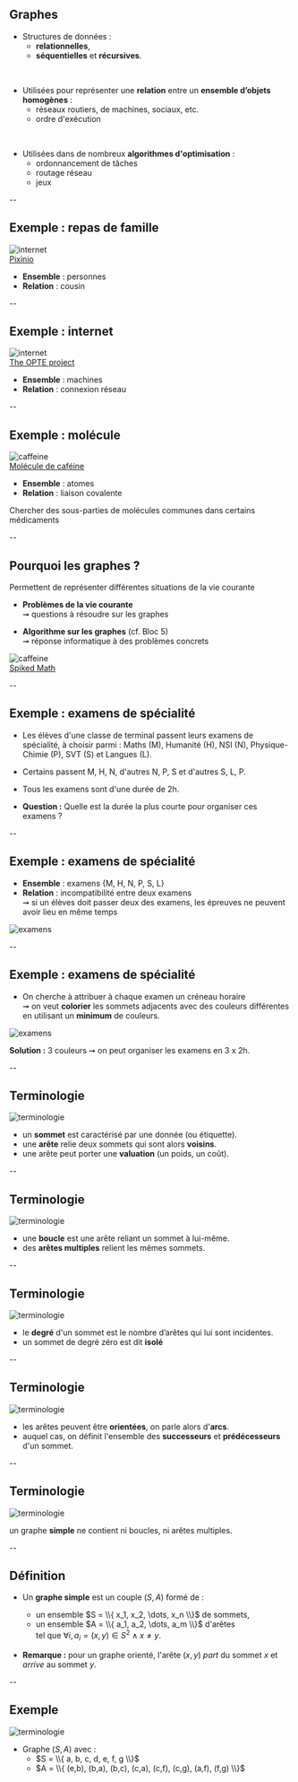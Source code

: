 ## Graphes

- Structures de données :
  - **relationnelles**,
  - **séquentielles** et **récursives**.

<br/>

- Utilisées pour représenter une **relation** entre un **ensemble d’objets homogènes** :
  - réseaux routiers, de machines, sociaux, etc.
  - ordre d'exécution

<!-- .element: class="fragment" -->

<br/>

- Utilisées dans de nombreux **algorithmes d'optimisation** :
  - ordonnancement de tâches
  - routage réseau
  - jeux

<!-- .element: class="fragment" -->

--

## Exemple : repas de famille


![internet](prog/images/graphes/repas.jpg)<!-- .element: class="stretch" style="max-width: 55%; margin:0 0 0 0" -->
<br/>
[Pixinio](https://pixnio.com/fr/gens-fr/foule-fr/personnes-profiter-a-repas-in-the-refectoire)<!-- .element: style="font-size: 0.4em;" -->

<!-- .element: style="line-height: 1;" -->

- **Ensemble** : personnes
- **Relation** : cousin

--

## Exemple : internet


![internet](prog/images/graphes/internet.svg)<!-- .element: class="stretch" style="max-width: 55%; margin:0 0 0 0" -->
<br/>
[The OPTE project](https://web.archive.org/web/20181228014321/http://www.opte.org/)<!-- .element: style="font-size: 0.4em;" -->

<!-- .element: style="line-height: 1;" -->

- **Ensemble** : machines
- **Relation** : connexion réseau

--

## Exemple : molécule

![caffeine](prog/images/graphes/caffeine.png)<!-- .element: class="stretch" style="max-width: 35%;" -->
<br/>
[Molécule de caféine](https://pixabay.com/fr/illustrations/caféine-molécule-café-stimulant-854454/)<!-- .element: style="font-size: 0.4em;" -->

<!-- .element: style="line-height: 1;" -->

- **Ensemble** : atomes
- **Relation** : liaison covalente

<aside class="notes">
Chercher des sous-parties de molécules communes dans certains médicaments
</aside>

--

## Pourquoi les graphes ?

Permettent de représenter différentes situations de la vie courante

- **Problèmes de la vie courante** <br/>&#x279E; questions à résoudre sur les graphes

<!-- .element: class="fragment" -->

- **Algorithme sur les graphes** (cf. Bloc 5) <br/>&#x279E; réponse informatique à des problèmes concrets

<!-- .element: class="fragment" -->

![caffeine](prog/images/graphes/what-is-math.png)<!-- .element: class="stretch" style="max-width: 60%; margin:0" -->
<br/>
[Spiked Math](http://spikedmath.com/382.html)<!-- .element: style="font-size: 0.4em;" -->

<!-- .element: style="line-height: 1;" -->

--

## Exemple : examens de spécialité
<!-- .slide: data-transition="fade" -->

- Les élèves d'une classe de terminal passent leurs examens de spécialité, à choisir parmi : Maths (M), Humanité (H), NSI (N), Physique-Chimie (P), SVT (S) et Langues (L).
- Certains passent M, H, N, d'autres N, P, S et d'autres S, L, P.
- Tous les examens sont d'une durée de 2h.

- **Question :** Quelle est la durée la plus courte pour organiser ces examens ?

--

## Exemple : examens de spécialité
<!-- .slide: data-transition="fade" -->

- **Ensemble** : examens {M, H, N, P, S, L}
- **Relation** : incompatibilité entre deux examens <br/>&#x279E; si un élèves doit passer deux des examens, les épreuves ne peuvent avoir lieu en même temps

![examens](prog/images/graphes/examens1.svg)<!-- .element: class="fragment" style="max-width: 50%; margin:0" -->

--

## Exemple : examens de spécialité
<!-- .slide: data-transition="fade" -->

- On cherche à attribuer à chaque examen un créneau horaire <br/>&#x279E; on veut **colorier** les sommets adjacents avec des couleurs différentes en utilisant un **minimum** de couleurs.

![examens](prog/images/graphes/examens2.svg)<!-- .element: class="fragment" style="max-width: 50%; margin:0" -->

**Solution :** 3 couleurs &#x279E; on peut organiser les examens en 3 x 2h.
<!-- .element: class="fragment" -->

--

## Terminologie
<!-- .slide: data-transition="fade" -->

![terminologie](prog/images/graphes/terminologie0.svg)<!-- .element: class="stretch" style="max-width: 50%;" -->

- un **sommet** est caractérisé par une donnée (ou étiquette).
- une **arête** relie deux sommets qui sont alors **voisins**.
- une arête peut porter une **valuation** (un poids, un coût).

--

## Terminologie
<!-- .slide: data-transition="fade" -->

![terminologie](prog/images/graphes/terminologie3.svg)<!-- .element: class="stretch" style="max-width: 50%;" -->

- une **boucle** est une arête reliant un sommet à lui-même.
- des **arêtes multiples** relient les mêmes sommets.

--

## Terminologie
<!-- .slide: data-transition="fade" -->

![terminologie](prog/images/graphes/terminologie1.svg)<!-- .element: class="stretch" style="max-width: 50%;" -->

- le **degré** d'un sommet est le nombre d’arêtes qui lui sont incidentes.
- un sommet de degré zéro est dit **isolé**

--

## Terminologie
<!-- .slide: data-transition="fade" -->

![terminologie](prog/images/graphes/terminologie2.svg)<!-- .element: class="stretch" style="max-width: 50%;" -->

- les arêtes peuvent être **orientées**, on parle alors d'**arcs**.
- auquel cas, on définit l'ensemble des **successeurs** et
  **prédécesseurs** d'un sommet.

--

## Terminologie
<!-- .slide: data-transition="fade" -->

![terminologie](prog/images/graphes/terminologie4.svg)<!-- .element: class="stretch" style="max-width: 50%;" -->

un graphe **simple** ne contient ni boucles, ni arêtes multiples.

--

## Définition

- Un **graphe simple** est un couple $(S,A)$ formé de :
  - un ensemble $S = \\{ x_1, x_2, \dots, x_n \\}$ de sommets,
  - un ensemble $A = \\{ a_1, a_2, \dots, a_m \\}$ d'arêtes
  <br/>tel que $\forall i, a_i = (x,y) \in S^2 \wedge x \neq y$.

- **Remarque :** pour un graphe orienté, l'arête $(x,y)$ _part_ du sommet $x$ et _arrive_ au sommet $y$.

--

## Exemple

![terminologie](prog/images/graphes/terminologie4.svg)<!-- .element: style="max-width: 50%;" -->

- Graphe $(S,A)$ avec :
  - $S = \\{ a, b, c, d, e, f, g \\}$
  - $A = \\{ (e,b), (b,a), (b,c), (c,a), (c,f), (c,g), (a,f), (f,g) \\}$